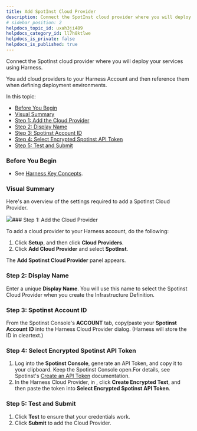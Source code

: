 ```yaml
---
title: Add SpotInst Cloud Provider
description: Connect the SpotInst cloud provider where you will deploy your services using Harness.
# sidebar_position: 2
helpdocs_topic_id: uxah3ji489
helpdocs_category_id: ll7h8ktlwe
helpdocs_is_private: false
helpdocs_is_published: true
---
```


Connect the SpotInst cloud provider where you will deploy your services using Harness.

You add cloud providers to your Harness Account and then reference them when defining deployment environments.

In this topic:

* [Before You Begin](#before_you_begin)
* [Visual Summary](#visual_summary)
* [Step 1: Add the Cloud Provider](#step_1_add_the_cloud_provider)
* [Step 2: Display Name](#step_2_display_name)
* [Step 3: Spotinst Account ID](#step_3_spotinst_account_id)
* [Step 4: Select Encrypted Spotinst API Token](#step_4_select_encrypted_spotinst_api_token)
* [Step 5: Test and Submit](#step_5_test_and_submit)

### Before You Begin

* See [Harness Key Concepts](/article/4o7oqwih6h-harness-key-concepts).

### Visual Summary

Here's an overview of the settings required to add a SpotInst Cloud Provider.

![](https://files.helpdocs.io/kw8ldg1itf/articles/whwnovprrb/1587759744403/image.png)### Step 1: Add the Cloud Provider

To add a cloud provider to your Harness account, do the following:

1. Click **Setup**, and then click **Cloud Providers**.
2. Click **Add Cloud Provider** and select **SpotInst**.

The **Add Spotinst Cloud Provider** panel appears.

### Step 2: Display Name

Enter a unique **Display Name**. You will use this name to select the Spotinst Cloud Provider when you create the Infrastructure Definition.

### Step 3: Spotinst Account ID

From the Spotinst Console's **ACCOUNT** tab, copy/paste your **Spotinst Account ID** into the Harness Cloud Provider dialog. (Harness will store the ID in cleartext.)

### Step 4: Select Encrypted Spotinst API Token

1. Log into the **Spotinst Console**, generate an API Token, and copy it to your clipboard. Keep the Spotinst Console open.For details, see Spotinst's [Create an API Token](https://docs.spot.io/administration/api/create-api-token?id=create-an-api-token) documentation.
2. In the Harness Cloud Provider, in , click **Create Encrypted Text**, and then paste the token into **Select Encrypted Spotinst API Token**.

### Step 5: Test and Submit

1. Click **Test** to ensure that your credentials work.
2. Click **Submit** to add the Cloud Provider.

